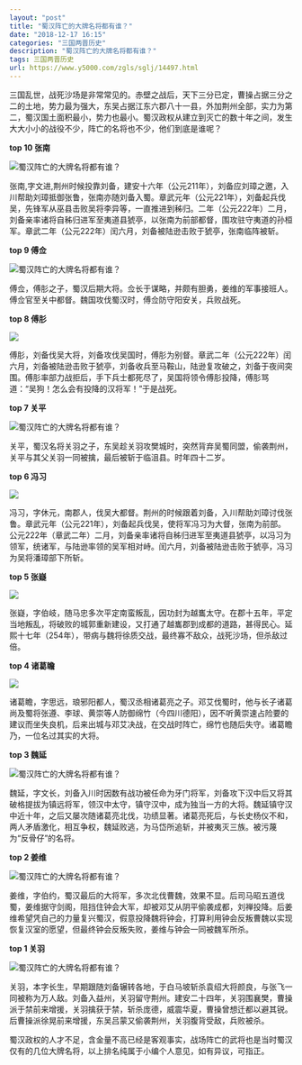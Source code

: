 ```yaml
---
layout: "post"
title: "蜀汉阵亡的大牌名将都有谁？"
date: "2018-12-17 16:15"
categories: "三国两晋历史"
description: "蜀汉阵亡的大牌名将都有谁？"
tags: 三国两晋历史
url: https://www.y5000.com/zgls/sglj/14497.html
---
```






三国乱世，战死沙场是非常常见的。赤壁之战后，天下三分已定，曹操占据三分之二的土地，势力最为强大，东吴占据江东六郡八十一县，外加荆州全部，实力为第二，蜀汉国土面积最小，势力也最小。蜀汉政权从建立到灭亡的数十年之间，发生大大小小的战役不少，阵亡的名将也不少，他们到底是谁呢？

**top 10 张南**

![蜀汉阵亡的大牌名将都有谁？](/uploads/allimg/170222/6-1F222113024544.JPG)

张南,字文进,荆州时候投靠刘备，建安十六年（公元211年），刘备应刘璋之邀，入川帮助刘璋抵御张鲁，张南亦随刘备入蜀。章武元年（公元221年），刘备起兵伐吴，先锋军从巫县击败吴将李异等，一直推进到秭归。二年（公元222年）二月，刘备亲率诸将自秭归进军至夷道县猇亭，以张南为前部都督，围攻驻守夷道的孙桓军。章武二年（公元222年）闰六月，刘备被陆逊击败于猇亭，张南临阵被斩。

**top 9 傅佥**

![蜀汉阵亡的大牌名将都有谁？](/uploads/allimg/170222/6-1F222113133c2.JPG)

傅佥，傅肜之子，蜀汉后期大将。佥长于谋略，并颇有胆勇，姜维的军事接班人。傅佥官至关中都督。魏国攻伐蜀汉时，傅佥防守阳安关，兵败战死。

**top 8 傅肜**

![](/uploads/allimg/170222/6-1F222113201a6.JPG)

傅肜，刘备伐吴大将，刘备攻伐吴国时，傅肜为别督。章武二年（公元222年）闰六月，刘备被陆逊击败于猇亭，刘备收兵至马鞍山，陆逊复攻破之，刘备于夜间突围。傅肜率部力战拒后，手下兵士都死尽了，吴国将领令傅肜投降，傅肜骂道：“吴狗！怎么会有投降的汉将军！”于是战死。

**top 7 关平**

![蜀汉阵亡的大牌名将都有谁？](/uploads/allimg/170222/6-1F2221134113J.JPG)

关平，蜀汉名将关羽之子，东吴趁关羽攻樊城时，突然背弃吴蜀同盟，偷袭荆州，关平与其父关羽一同被擒，最后被斩于临沮县。时年四十二岁。

**top 6 冯习**

![](https://img.y5000.com/uploads/allimg/170222/113Q155D-0.jpg)

冯习，字休元，南郡人，伐吴大都督。荆州的时候跟着刘备，入川帮助刘璋讨伐张鲁。章武元年（公元221年），刘备起兵伐吴，使将军冯习为大督，张南为前部。公元222年（章武二年）二月，刘备亲率诸将自秭归进军至夷道县猇亭，以冯习为领军，统诸军，与陆逊率领的吴军相对峙。闰六月，刘备被陆逊击败于猇亭，冯习为吴将潘璋部下所斩。

**top 5 张嶷**

![](https://img.y5000.com/uploads/allimg/170222/113Q12508-1.jpg)

张嶷，字伯岐，随马忠多次平定南蛮叛乱，因功封为越巂太守。在郡十五年，平定当地叛乱，将破败的城郭重新建设，又打通了越巂郡到成都的道路，甚得民心。延熙十七年（254年），带病与魏将徐质交战，最终寡不敌众，战死沙场，但杀敌过倍。

**top 4 诸葛瞻**

![](https://img.y5000.com/uploads/allimg/170222/113Q11954-2.jpg)

诸葛瞻，字思远，琅邪阳都人，蜀汉丞相诸葛亮之子。邓艾伐蜀时，他与长子诸葛尚及蜀将张遵、李球、黄崇等人防御绵竹（今四川德阳），因不听黄崇速占险要的建议而坐失良机，后来出城与邓艾决战，在交战时阵亡，绵竹也随后失守。诸葛瞻乃，一位名过其实的大将。

**top 3 魏延**

![蜀汉阵亡的大牌名将都有谁？](/uploads/allimg/170222/6-1F222113502B9.JPG)

魏延，字文长，刘备入川时因数有战功被任命为牙门将军，刘备攻下汉中后又将其破格提拔为镇远将军，领汉中太守，镇守汉中，成为独当一方的大将。魏延镇守汉中近十年，之后又屡次随诸葛亮北伐，功绩显著。诸葛亮死后，与长史杨仪不和，两人矛盾激化，相互争权，魏延败逃，为马岱所追斩，并被夷灭三族。被污蔑为“反骨仔”的名将。

**top 2 姜维**

![蜀汉阵亡的大牌名将都有谁？](/uploads/allimg/170222/6-1F22211354H54.JPG)

姜维，字伯约，蜀汉最后的大将军，多次北伐曹魏，效果不显。后司马昭五道伐蜀，姜维据守剑阁，阻挡住钟会大军，却被邓艾从阴平偷袭成都，刘禅投降。后姜维希望凭自己的力量复兴蜀汉，假意投降魏将钟会，打算利用钟会反叛曹魏以实现恢复汉室的愿望，但最终钟会反叛失败，姜维与钟会一同被魏军所杀。

**top 1 关羽**

![蜀汉阵亡的大牌名将都有谁？](/uploads/allimg/170222/6-1F22211361YH.JPG)

关羽，本字长生，早期跟随刘备辗转各地，于白马坡斩杀袁绍大将颜良，与张飞一同被称为万人敌。刘备入益州，关羽留守荆州。建安二十四年，关羽围襄樊，曹操派于禁前来增援，关羽擒获于禁，斩杀庞德，威震华夏，曹操曾想迁都以避其锐。后曹操派徐晃前来增援，东吴吕蒙又偷袭荆州，关羽腹背受敌，兵败被杀。

蜀汉政权的人才不足，含金量不高已经是客观事实，战场阵亡的武将也是当时蜀汉仅有的几位大牌名将，以上排名纯属于小编个人意见，如有异议，可指正。

